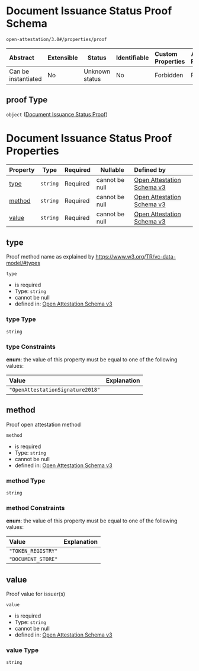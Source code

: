 # Document Issuance Status Proof Schema

```txt
open-attestation/3.0#/properties/proof
```




| Abstract            | Extensible | Status         | Identifiable | Custom Properties | Additional Properties | Access Restrictions | Defined In                                                                       |
| :------------------ | ---------- | -------------- | ------------ | :---------------- | --------------------- | ------------------- | -------------------------------------------------------------------------------- |
| Can be instantiated | No         | Unknown status | No           | Forbidden         | Forbidden             | none                | [tradetrust.schema.json\*](../out/tradetrust.schema.json "open original schema") |

## proof Type

`object` ([Document Issuance Status Proof](tradetrust-properties-document-issuance-status-proof.md))

# Document Issuance Status Proof Properties

| Property          | Type     | Required | Nullable       | Defined by                                                                                                                                                         |
| :---------------- | -------- | -------- | -------------- | :----------------------------------------------------------------------------------------------------------------------------------------------------------------- |
| [type](#type)     | `string` | Required | cannot be null | [Open Attestation Schema v3](tradetrust-properties-document-issuance-status-proof-properties-type.md "open-attestation/3.0#/properties/proof/properties/type")     |
| [method](#method) | `string` | Required | cannot be null | [Open Attestation Schema v3](tradetrust-properties-document-issuance-status-proof-properties-method.md "open-attestation/3.0#/properties/proof/properties/method") |
| [value](#value)   | `string` | Required | cannot be null | [Open Attestation Schema v3](tradetrust-properties-document-issuance-status-proof-properties-value.md "open-attestation/3.0#/properties/proof/properties/value")   |

## type

Proof method name as explained by <https://www.w3.org/TR/vc-data-model/#types>


`type`

-   is required
-   Type: `string`
-   cannot be null
-   defined in: [Open Attestation Schema v3](tradetrust-properties-document-issuance-status-proof-properties-type.md "open-attestation/3.0#/properties/proof/properties/type")

### type Type

`string`

### type Constraints

**enum**: the value of this property must be equal to one of the following values:

| Value                            | Explanation |
| :------------------------------- | ----------- |
| `"OpenAttestationSignature2018"` |             |

## method

Proof open attestation method


`method`

-   is required
-   Type: `string`
-   cannot be null
-   defined in: [Open Attestation Schema v3](tradetrust-properties-document-issuance-status-proof-properties-method.md "open-attestation/3.0#/properties/proof/properties/method")

### method Type

`string`

### method Constraints

**enum**: the value of this property must be equal to one of the following values:

| Value              | Explanation |
| :----------------- | ----------- |
| `"TOKEN_REGISTRY"` |             |
| `"DOCUMENT_STORE"` |             |

## value

Proof value for issuer(s)


`value`

-   is required
-   Type: `string`
-   cannot be null
-   defined in: [Open Attestation Schema v3](tradetrust-properties-document-issuance-status-proof-properties-value.md "open-attestation/3.0#/properties/proof/properties/value")

### value Type

`string`
